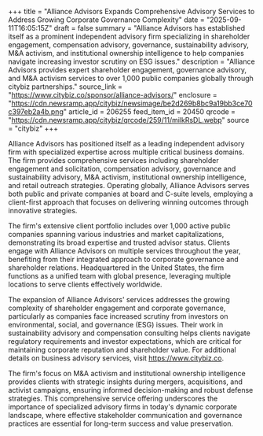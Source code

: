 +++
title = "Alliance Advisors Expands Comprehensive Advisory Services to Address Growing Corporate Governance Complexity"
date = "2025-09-11T16:05:15Z"
draft = false
summary = "Alliance Advisors has established itself as a prominent independent advisory firm specializing in shareholder engagement, compensation advisory, governance, sustainability advisory, M&A activism, and institutional ownership intelligence to help companies navigate increasing investor scrutiny on ESG issues."
description = "Alliance Advisors provides expert shareholder engagement, governance advisory, and M&A activism services to over 1,000 public companies globally through citybiz partnerships."
source_link = "https://www.citybiz.co/sponsor/alliance-advisors/"
enclosure = "https://cdn.newsramp.app/citybiz/newsimage/be2d269b8bc9a19bb3ce70c397eb2a4b.png"
article_id = 206255
feed_item_id = 20450
qrcode = "https://cdn.newsramp.app/citybiz/qrcode/259/11/milkRsDL.webp"
source = "citybiz"
+++

<p>Alliance Advisors has positioned itself as a leading independent advisory firm with specialized expertise across multiple critical business domains. The firm provides comprehensive services including shareholder engagement and solicitation, compensation advisory, governance and sustainability advisory, M&A activism, institutional ownership intelligence, and retail outreach strategies. Operating globally, Alliance Advisors serves both public and private companies at board and C-suite levels, employing a client-first approach that focuses on delivering winning outcomes through innovative strategies.</p><p>The firm's extensive client portfolio includes over 1,000 active public companies spanning various industries and market capitalizations, demonstrating its broad expertise and trusted advisor status. Clients engage with Alliance Advisors on multiple services throughout the year, benefiting from their integrated approach to corporate governance and shareholder relations. Headquartered in the United States, the firm functions as a unified team with global presence, leveraging multiple locations to serve clients effectively worldwide.</p><p>The expansion of Alliance Advisors' services addresses the growing complexity of shareholder engagement and corporate governance, particularly as companies face increased scrutiny from investors on environmental, social, and governance (ESG) issues. Their work in sustainability advisory and compensation consulting helps clients navigate regulatory requirements and investor expectations, which are critical for maintaining corporate reputation and shareholder value. For additional details on business advisory services, visit <a href="https://www.citybiz.co" rel="nofollow" target="_blank">https://www.citybiz.co</a>.</p><p>The firm's focus on M&A activism and institutional ownership intelligence provides clients with strategic insights during mergers, acquisitions, and activist campaigns, ensuring informed decision-making and robust defense strategies. This comprehensive service offering underscores the importance of specialized advisory firms in today's dynamic corporate landscape, where effective stakeholder communication and governance practices are essential for long-term success and value preservation.</p>